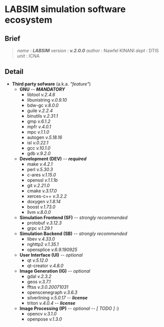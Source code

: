 
# LABSIM simulation software ecosystem

## Brief

> *name* : ***LABSIM***
> *version* : ***v.2.0.0***
> *author* : Nawfel KINANI
> *dept* : DTIS
> *unit* : ICNA

## Detail

- **Third party sofware** (a.k.a. *"feature"*)
  - **GNU** -- ***MANDATORY***
    - libtool *v.2.4.6*
    - libunistring *v.0.9.10*
    - bdw-gc *v.8.0.0*
    - guile *v.2.2.4*
    - binutils *v.2.31.1*
    - gmp *v.6.1.2*
    - mpfr *v.4.0.1*
    - mpc *v.1.1.0*
    - autogen *v.5.18.16*
    - isl *v.0.22.1*
    - gcc *v.10.1.0*
    - gdb *v.9.2.0*
  - **Development (DEV)** -- ***required***
    - make *v.4.2.1*
    - perl *v.5.30.3*
    - c-ares *v.1.15.0*
    - openssl *v.1.1.1b*
    - git *v.2.21.0*
    - cmake *v.3.17.0*
    - xerces-c++ *v.3.2.2*
    - doxygen *v.1.8.14*
    - boost *v.1.73.0*
    - llvm *v.8.0.0*
  - **Simulation Frontend (SF)** -- *strongly recommended*
    - protobuf *v.3.12.3*
    - grpc *v.1.29.1*
  - **Simulation Backend (SB)** -- *strongly recommended*
    - libev *v.4.33.0*
    - nghttp2 *v.1.35.1*
    - opensplice *v.6.9.190925*
  - **User Interface (UI)** -- *optional*
    - qt *v.5.12.0*
    - qt-creator *v.4.8.0*
  - **Image Generation (IG)** -- *optional*
    - gdal *v.2.3.2*
    - geos *v.3.7.1*
    - fftss *v.3.0.20071031*
    - openscenegraph *v.3.6.3*
    - silverlining *v.5.0.17* -- ***license***
    - triton *v.4.0.4* -- ***license***
  - **Image Processing (IP)** -- *optional* -- *[ TODO ]* :)
    - opencv *v.3.1.0*
    - openpose *v.1.3.0*
